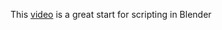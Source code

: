 This [video](https://prosperocoder.com/posts/blender/blender-object-in-python/) is a great start for scripting in Blender 
